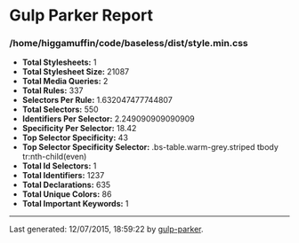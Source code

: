 # Gulp Parker Report


### /home/higgamuffin/code/baseless/dist/style.min.css

- **Total Stylesheets:** 1
- **Total Stylesheet Size:** 21087
- **Total Media Queries:** 2
- **Total Rules:** 337
- **Selectors Per Rule:** 1.632047477744807
- **Total Selectors:** 550
- **Identifiers Per Selector:** 2.249090909090909
- **Specificity Per Selector:** 18.42
- **Top Selector Specificity:** 43
- **Top Selector Specificity Selector:** .bs-table.warm-grey.striped tbody tr:nth-child(even)
- **Total Id Selectors:** 1
- **Total Identifiers:** 1237
- **Total Declarations:** 635
- **Total Unique Colors:** 86
- **Total Important Keywords:** 1

* * *

Last generated: 12/07/2015, 18:59:22 by [gulp-parker](https://github.com/PavelDemyanenko/gulp-parker).
